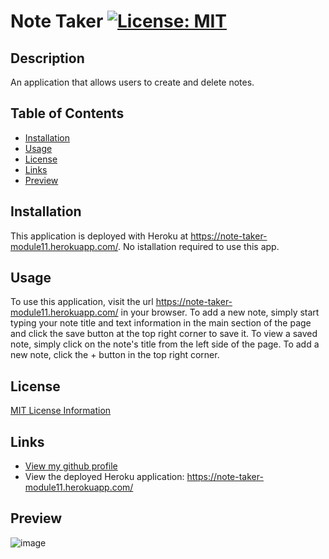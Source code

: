 
  
  # Note Taker [![License: MIT](https://img.shields.io/badge/License-MIT-yellow.svg)](https://opensource.org/licenses/MIT)

  ## Description
  An application that allows users to create and delete notes.

  ## Table of Contents

  * [Installation](#installation)
  * [Usage](#usage)
  * [License](#license)
  * [Links](#links)
  * [Preview](#preview)

  ## Installation
  This application is deployed with Heroku at https://note-taker-module11.herokuapp.com/. No istallation required to use this app.

  ## Usage
  To use this application, visit the url https://note-taker-module11.herokuapp.com/ in your browser. To add a new note, simply start typing your note title and text  information in the main section of the page and click the save button at the top right corner to save it. To view a saved note, simply click on the note's title from the left side of the page. To add a new note, click the + button in the top right corner.


  ## License

  [MIT License Information](https://opensource.org/licenses/MIT)

  ## Links

  * [View my github profile](https://github.com/dmadon)
  * View the deployed Heroku application: https://note-taker-module11.herokuapp.com/

  ## Preview
  
  ![image](https://user-images.githubusercontent.com/99852346/183232551-a8749d6c-c14f-450e-9c4c-8a97690e1f06.png)

  
  
